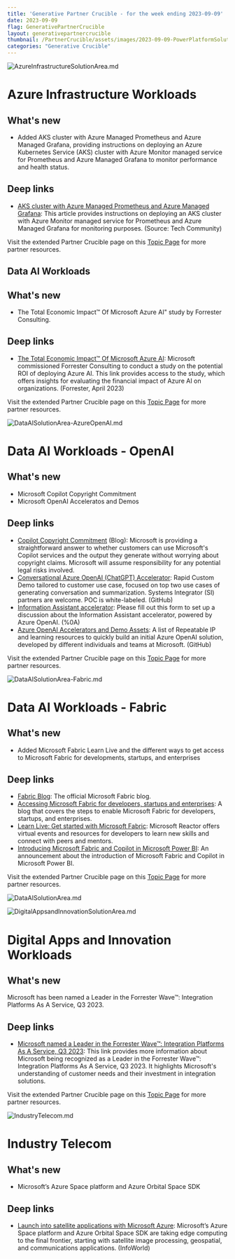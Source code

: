 ```yaml
---
title: 'Generative Partner Crucible - for the week ending 2023-09-09'
date: 2023-09-09
flag: GenerativePartnerCrucible
layout: generativepartnercrucible
thumbnail: /PartnerCrucible/assets/images/2023-09-09-PowerPlatformSolutionArea.md-image.png
categories: "Generative Crucible"
---
```

![ AzureInfrastructureSolutionArea.md ]( /PartnerCrucible/assets/images/2023-09-09-AzureInfrastructureSolutionArea.md-image.png )

# Azure Infrastructure Workloads

## What's new

- Added AKS cluster with Azure Managed Prometheus and Azure Managed Grafana, providing instructions on deploying an Azure Kubernetes Service (AKS) cluster with Azure Monitor managed service for Prometheus and Azure Managed Grafana to monitor performance and health status.

## Deep links

- [AKS cluster with Azure Managed Prometheus and Azure Managed Grafana](https://techcommunity.microsoft.com/t5/fasttrack-for-azure/how-to-create-an-aks-cluster-with-azure-managed-prometheus-and/ba-p/3918527): This article provides instructions on deploying an AKS cluster with Azure Monitor managed service for Prometheus and Azure Managed Grafana for monitoring purposes. (Source: Tech Community)

Visit the extended Partner Crucible page on this [Topic Page](https://lagimik.github.io/PartnerCrucible/AzureInfrastructureSolutionArea) for more partner resources.

## Data AI Workloads

## What's new

- The Total Economic Impact™ Of Microsoft Azure AI" study by Forrester Consulting.

## Deep links

- [The Total Economic Impact™ Of Microsoft Azure AI](https://tools.totaleconomicimpact.com/go/microsoft/azureai/index.html?lang=en-us): Microsoft commissioned Forrester Consulting to conduct a study on the potential ROI of deploying Azure AI. This link provides access to the study, which offers insights for evaluating the financial impact of Azure AI on organizations. (Forrester, April 2023)

Visit the extended Partner Crucible page on this [Topic Page](https://lagimik.github.io/PartnerCrucible/DataAISolutionArea) for more partner resources.

![ DataAISolutionArea-AzureOpenAI.md ]( /PartnerCrucible/assets/images/2023-09-09-DataAISolutionArea-AzureOpenAI.md-image.png )

# Data AI Workloads - OpenAI

## What's new

- Microsoft Copilot Copyright Commitment
- Microsoft OpenAI Acceleratos and Demos

## Deep links

- [Copilot Copyright Commitment](https://blogs.microsoft.com/on-the-issues/2023/09/07/copilot-copyright-commitment-ai-legal-concerns/) (Blog): Microsoft is providing a straightforward answer to whether customers can use Microsoft's Copilot services and the output they generate without worrying about copyright claims. Microsoft will assume responsibility for any potential legal risks involved.
- [Conversational Azure OpenAI (ChatGPT) Accelerator](https://github.com/MSUSAzureAccelerators/Conversational-Azure-OpenAI-Accelerator): Rapid Custom Demo tailored to customer use case, focused on top two use cases of generating conversation and summarization. Systems Integrator (SI) partners are welcome. POC is white-labeled. (GitHub)
- [Information Assistant accelerator](https://forms.microsoft.com/pages/responsepage.aspx?id=v4j5cvGGr0GRqy180BHbR6o4NZzd2WJFhMOsgKclOl9UOFVXWEMyVERTVkxZTU9SUk5PVTkyUzdDRiQlQCN0PWcu): Please fill out this form to set up a discussion about the Information Assistant accelerator, powered by Azure OpenAI. (%0A)
- [Azure OpenAI Accelerators and Demo Assets](https://github.com/Azure/ai-solution-accelerators-list/blob/main/OpenAIDemos/README.md): A list of Repeatable IP and learning resources to quickly build an initial Azure OpenAI solution, developed by different individuals and teams at Microsoft. (GitHub)

Visit the extended Partner Crucible page on this [Topic Page](https://lagimik.github.io/PartnerCrucible/DataAISolutionArea-AzureOpenAI) for more partner resources.

![ DataAISolutionArea-Fabric.md ]( /PartnerCrucible/assets/images/2023-09-09-DataAISolutionArea-Fabric.md-image.png )

# Data AI Workloads - Fabric

## What's new

- Added Microsoft Fabric Learn Live and the different ways to get access to Microsoft Fabric for developments, startups, and enterprises

## Deep links

- [Fabric Blog](https://blog.fabric.microsoft.com/en-US/blog/): The official Microsoft Fabric blog.
- [Accessing Microsoft Fabric for developers, startups and enterprises](https://blog.fabric.microsoft.com/en-us/blog/accessing-microsoft-fabric-for-developers-startups-and-enterprises?ft=All): A blog that covers the steps to enable Microsoft Fabric for developers, startups, and enterprises.
- [Learn Live: Get started with Microsoft Fabric](https://developer.microsoft.com/en-us/reactor/series/S-1188/): Microsoft Reactor offers virtual events and resources for developers to learn new skills and connect with peers and mentors.
- [Introducing Microsoft Fabric and Copilot in Microsoft Power BI](https://powerbi.microsoft.com/en-gb/blog/introducing-microsoft-fabric-and-copilot-in-microsoft-power-bi/): An announcement about the introduction of Microsoft Fabric and Copilot in Microsoft Power BI.

Visit the extended Partner Crucible page on this [Topic Page](https://lagimik.github.io/PartnerCrucible/DataAISolutionArea-Fabric) for more partner resources.

![ DataAISolutionArea.md ]( /PartnerCrucible/assets/images/2023-09-09-DataAISolutionArea.md-image.png )


![ DigitalAppsandInnovationSolutionArea.md ]( /PartnerCrucible/assets/images/2023-09-09-DigitalAppsandInnovationSolutionArea.md-image.png )

# Digital Apps and Innovation Workloads

## What's new

Microsoft has been named a Leader in the Forrester Wave™: Integration Platforms As A Service, Q3 2023.

## Deep links

- [Microsoft named a Leader in the Forrester Wave™: Integration Platforms As A Service, Q3 2023](https://techcommunity.microsoft.com/t5/azure-integration-services-blog/microsoft-named-a-leader-in-the-forrester-wave-integration/ba-p/3914400): This link provides more information about Microsoft being recognized as a Leader in the Forrester Wave™: Integration Platforms As A Service, Q3 2023. It highlights Microsoft's understanding of customer needs and their investment in integration solutions.

Visit the extended Partner Crucible page on this [Topic Page](https://lagimik.github.io/PartnerCrucible/DigitalAppsandInnovationSolutionArea) for more partner resources.

![ IndustryTelecom.md ]( /PartnerCrucible/assets/images/2023-09-09-IndustryTelecom.md-image.png )

# Industry Telecom

## What's new

- Microsoft’s Azure Space platform and Azure Orbital Space SDK

## Deep links

- [Launch into satellite applications with Microsoft Azure](https://www.infoworld.com/article/3705670/launch-into-satellite-applications-with-microsoft-azure.html): Microsoft’s Azure Space platform and Azure Orbital Space SDK are taking edge computing to the final frontier, starting with satellite image processing, geospatial, and communications applications. (InfoWorld)
